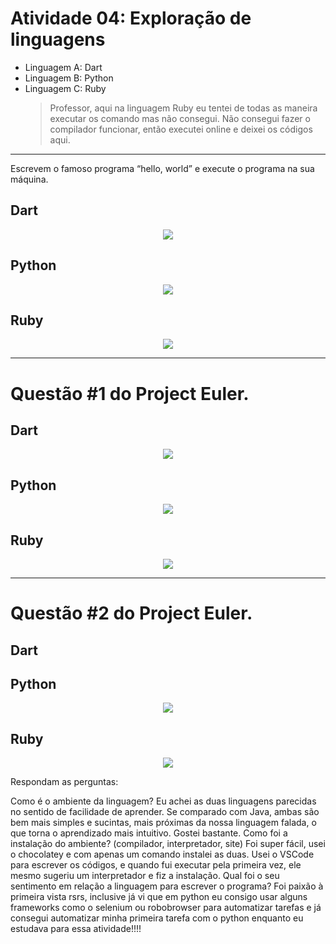 # Atividade 04: Exploração de linguagens

- Linguagem A: Dart
- Linguagem B: Python
- Linguagem C: Ruby
    > Professor, aqui na linguagem Ruby eu tentei de todas as maneira executar os comando mas não consegui. Não consegui fazer o compilador funcionar, então executei online e deixei os códigos aqui.

---

Escrevem o famoso programa “hello, world” e execute o programa na sua máquina.

## Dart

<div align="center">
    <img src="imagens/dart_hello.png" align="center">
</div>

## Python

<div align="center">
    <img src="imagens/python_hello.png" align="center">
</div>

## Ruby

<div align="center">
    <img src="imagens/ruby_hello.png" align="center">
</div>

---

# Questão #1 do Project Euler.

## Dart

<div align="center">
    <img src="imagens/dart_01.png" align="center">
</div>

## Python

<div align="center">
    <img src="imagens/python_01.png" align="center">
</div>


## Ruby

<div align="center">
    <img src="imagens/ruby_01.png" align="center">
</div>

---

# Questão #2 do Project Euler.

## Dart


## Python

<div align="center">
    <img src="imagens/python_02.png" align="center">
</div>


## Ruby

<div align="center">
    <img src="imagens/ruby_02.png" align="center">
</div>



Respondam as perguntas:

Como é o ambiente da linguagem?
Eu achei as duas linguagens parecidas no sentido de facilidade de aprender. Se comparado com Java, ambas são bem mais simples e sucintas, mais próximas da nossa linguagem falada, o que torna o aprendizado mais intuitivo. Gostei bastante.
Como foi a instalação do ambiente? (compilador, interpretador, site)
Foi super fácil, usei o chocolatey e com apenas um comando instalei as duas. Usei o VSCode para escrever os códigos, e quando fui executar pela primeira vez, ele mesmo sugeriu um interpretador e fiz a instalação.
Qual foi o seu sentimento em relação a linguagem para escrever o programa?
Foi paixão à primeira vista rsrs, inclusive já vi que em python eu consigo usar alguns frameworks como o selenium ou robobrowser para automatizar tarefas e já consegui automatizar minha primeira tarefa com o python enquanto eu estudava para essa atividade!!!!
